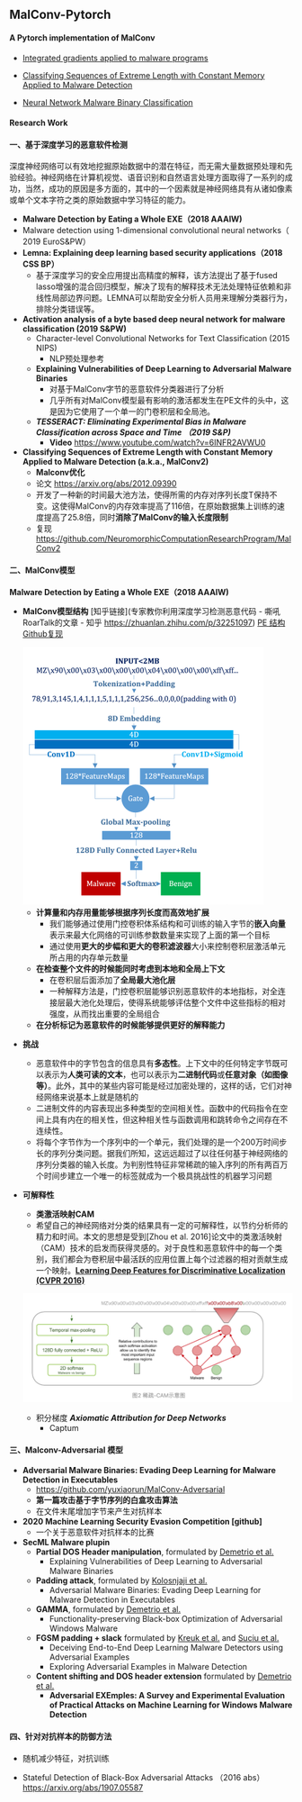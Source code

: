 ## MalConv-Pytorch
#### **A Pytorch implementation of MalConv**

+   [Integrated gradients applied to malware programs](https://captum.ai/tutorials/IMDB_TorchText_Interpret)

+   [Classifying Sequences of Extreme Length with Constant Memory Applied to Malware Detection](https://github.com/NeuromorphicComputationResearchProgram/MalConv2)

+   [Neural Network Malware Binary Classification](https://github.com/jaketae/deep-malware-detection)

#### Research Work

#### 一、基于深度学习的恶意软件检测		

深度神经网络可以有效地挖掘原始数据中的潜在特征，而无需大量数据预处理和先验经验。神经网络在计算机视觉、语音识别和自然语言处理方面取得了一系列的成功，当然，成功的原因是多方面的，其中的一个因素就是神经网络具有从诸如像素或单个文本字符之类的原始数据中学习特征的能力。

+ **Malware Detection by Eating a Whole EXE（2018 AAAIW)**
+ Malware detection using 1-dimensional convolutional neural networks（ 2019 EuroS&PW）
+ **Lemna: Explaining deep learning based security applications（2018 CSS BP）**
  + 基于深度学习的安全应用提出高精度的解释，该方法提出了基于fused lasso增强的混合回归模型，解决了现有的解释技术无法处理特征依赖和非线性局部边界问题。LEMNA可以帮助安全分析人员用来理解分类器行为，排除分类错误等。
+ **Activation analysis of a byte based deep neural network for malware classification (2019 S&PW)**
  + Character-level Convolutional Networks for Text Classification (2015 NIPS) 
    + NLP预处理参考
  + **Explaining Vulnerabilities of Deep Learning to Adversarial Malware Binaries**
    + 对基于MalConv字节的恶意软件分类器进行了分析
    + 几乎所有对MalConv模型最有影响的激活都发生在PE文件的头中，这是因为它使用了一个单一的门卷积层和全局池。
  + ***TESSERACT: Eliminating Experimental Bias in Malware Classification across Space and Time （2019 S&P)***
      + **Video** https://www.youtube.com/watch?v=6INFR2AVWU0
+ **Classifying Sequences of Extreme Length with Constant Memory Applied to Malware Detection (a.k.a., MalConv2)**
  + **Malconv优化** 
  + 论文 https://arxiv.org/abs/2012.09390
  + 开发了一种新的时间最大池方法，使得所需的内存对序列长度T保持不变。这使得MalConv的内存效率提高了116倍，在原始数据集上训练的速度提高了25.8倍，同时**消除了MalConv的输入长度限制**
  + 复现 https://github.com/NeuromorphicComputationResearchProgram/MalConv2

#### 二、MalConv模型

**Malware Detection by Eating a Whole EXE（2018 AAAIW)**

+ **MalConv模型结构** [知乎链接](专家教你利用深度学习检测恶意代码 - 嘶吼RoarTalk的文章 - 知乎 https://zhuanlan.zhihu.com/p/32251097) [PE 结构 ](https://docs.microsoft.com/en-us/windows/desktop/debug/pe-format)[Github复现](https://github.com/PowerLZY/MalConv-Pytorch)
  
  <img src="source/malconv.png" alt="malconv" style="zoom:50%;" />
  
  + **计算量和内存用量能够根据序列长度而高效地扩展**
    + 我们能够通过使用门控卷积体系结构和可训练的输入字节的**嵌入向量**表示来最大化网络的可训练参数数量来实现了上面的第一个目标
    + 通过使用**更大的步幅和更大的卷积滤波器**大小来控制卷积层激活单元所占用的内存单元数量
  + **在检查整个文件的时候能同时考虑到本地和全局上下文**
    + 在卷积层后面添加了**全局最大池化层**
    + 一种解释方法是，门控卷积层能够识别恶意软件的本地指标，对全连接层最大池化处理后，使得系统能够评估整个文件中这些指标的相对强度，从而找出重要的全局组合
  + **在分析标记为恶意软件的时候能够提供更好的解释能力**
  
+ **挑战**

  + 恶意软件中的字节包含的信息具有**多态性**。上下文中的任何特定字节既可以表示为**人类可读的文本**，也可以表示为**二进制代码**或**任意对象（如图像等）**。此外，其中的某些内容可能是经过加密处理的，这样的话，它们对神经网络来说基本上就是随机的
  + 二进制文件的内容表现出多种类型的空间相关性。函数中的代码指令在空间上具有内在的相关性，但这种相关性与函数调用和跳转命令之间存在不连续性。
  + 将每个字节作为一个序列中的一个单元，我们处理的是一个200万时间步长的序列分类问题。据我们所知，这远远超过了以往任何基于神经网络的序列分类器的输入长度。为判别性特征非常稀疏的输入序列的所有两百万个时间步建立一个唯一的标签就成为一个极具挑战性的机器学习问题

+ **可解释性**

    + **类激活映射CAM**
    + 希望自己的神经网络对分类的结果具有一定的可解释性，以节约分析师的精力和时间。本文的思想是受到[Zhou et al. 2016]论文中的类激活映射（CAM）技术的启发而获得灵感的。对于良性和恶意软件中的每一个类别，我们都会为卷积层中最活跃的应用位置上每个过滤器的相对贡献生成一个映射。**[Learning Deep Features for Discriminative Localization (CVPR 2016)](https://link.zhihu.com/?target=https%3A//arxiv.org/abs/1512.04150)**

    ![CAM](source/CAM.png)

    +   积分梯度 ***Axiomatic Attribution for Deep Networks*** 
        + Captum

#### 三、Malconv-Adversarial 模型

+ **Adversarial Malware Binaries: Evading Deep Learning for Malware Detection in Executables**
  + https://github.com/yuxiaorun/MalConv-Adversarial
  + **第一篇攻击基于字节序列的白盒攻击算法**
  + 在文件末尾增加字节来产生对抗样本
+ **2020 Machine Learning Security Evasion Competition [github]**
  + 一个关于恶意软件对抗样本的比赛
+ **SecML Malware plupin**
  + **Partial DOS Header manipulation**, formulated by [Demetrio et al.](https://arxiv.org/abs/1901.03583)
    + Explaining Vulnerabilities of Deep Learning to Adversarial Malware Binaries
  + **Padding attack**, formulated by [Kolosnjaji et al.](http://pralab.diee.unica.it/sites/default/files/kolosnjaji18-eusipco.pdf)
    + Adversarial Malware Binaries: Evading Deep Learning for Malware Detection in Executables
  + **GAMMA**, formulated by [Demetrio et al.](https://arxiv.org/abs/2003.13526) 
    + Functionality-preserving Black-box Optimization of Adversarial Windows Malware
  + **FGSM padding + slack** formulated by [Kreuk et al.](https://arxiv.org/abs/1802.04528) and [Suciu et al.](https://arxiv.org/abs/1810.08280)
    + Deceiving End-to-End Deep Learning Malware Detectors using Adversarial Examples
    + Exploring Adversarial Examples in Malware Detection
  + **Content shifting and DOS header extension** formulated by [Demetrio et al.](https://arxiv.org/pdf/2008.07125.pdf)
    + **Adversarial EXEmples: A Survey and Experimental Evaluation of Practical Attacks on Machine Learning for Windows Malware Detection**

#### 四、针对对抗样本的防御方法

+   随机减少特征，对抗训练

+ Stateful Detection of Black-Box Adversarial Attacks （2016 abs）https://arxiv.org/abs/1907.05587
